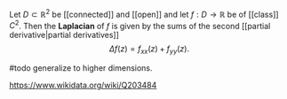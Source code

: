 Let $D\subset\mathbb R^2$ be [[connected]] and [[open]] and let $f:D\to \mathbb R$ be of [[class]] $C^2$. Then the **Laplacian** of $f$ is given by the sums of the second [[partial derivative|partial derivatives]] $$\Delta f(z) = f_{xx}(z) + f_{yy}(z).$$

#todo generalize to higher dimensions.

https://www.wikidata.org/wiki/Q203484